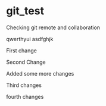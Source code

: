 # git_test
Checking git remote and collaboration

qwerthyui
asdfghjk

First change

Second Change

Added some more changes

Third changes

fourth changes
